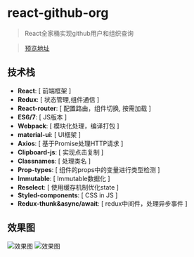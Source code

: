 # react-github-org

> React全家桶实现github用户和组织查询


> [预览地址](http://ldqblog.me/react-github-org/dist/#/)


## 技术栈
* **React**: [ 前端框架 ]
* **Redux**: [ 状态管理,组件通信 ] 
* **React-router**: [ 配置路由，组件切换, 按需加载 ]
* **ES6/7**: [ JS版本 ]
* **Webpack**: [ 模块化处理，编译打包 ]
* **material-ui**: [ UI框架 ]
* **Axios**: [ 基于Promise处理HTTP请求 ]
* **Clipboard-js**: [ 实现点击复制 ]
* **Classnames**: [ 处理类名 ]
* **Prop-types**: [ 组件的props中的变量进行类型检测 ]
* **Immutable**: [ Immutable数据化 ]
* **Reselect**: [ 使用缓存机制优化state ]
* **Styled-components**: [ CSS in JS ]
* **Redux-thunk&async/await**: [ redux中间件，处理异步事件 ]



## 效果图

![效果图](http://ldqblog.me/react-github-org/static/result/001.jpg)
![效果图](http://ldqblog.me/react-github-org/static/result/002.jpg)